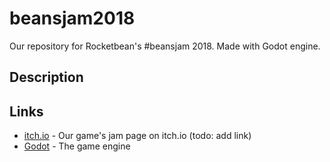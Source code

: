 # beansjam2018
Our repository for Rocketbean's #beansjam 2018. Made with Godot engine.

## Description

## Links
* [itch.io](https://godotengine.org/) - Our game's jam page on itch.io (todo: add link)
* [Godot](https://godotengine.org/) - The game engine
